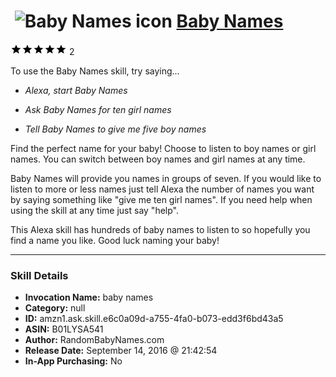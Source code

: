 # &nbsp;<img src="skill_icon" alt="Baby Names icon" width="36"> [Baby Names](http://alexa.amazon.com/#skills/amzn1.ask.skill.e6c0a09d-a755-4fa0-b073-edd3f6bd43a5)
![5 stars](../../images/ic_star_black_18dp_1x.png)![5 stars](../../images/ic_star_black_18dp_1x.png)![5 stars](../../images/ic_star_black_18dp_1x.png)![5 stars](../../images/ic_star_black_18dp_1x.png)![5 stars](../../images/ic_star_black_18dp_1x.png) 2

To use the Baby Names skill, try saying...

* *Alexa, start Baby Names*

* *Ask Baby Names for ten girl names*

* *Tell Baby Names to give me five boy names*

Find the perfect name for your baby!  Choose to listen to boy names or girl names.  You can switch between boy names and girl names at any time.

Baby Names will provide you names in groups of seven.  If you would like to listen to more or less names just tell Alexa the number of names you want by saying something like "give me ten girl names". If you need help when using the skill at any time just say "help".  

This Alexa skill has hundreds of baby names to listen to so hopefully you find a name you like.  Good luck naming your baby!

***

### Skill Details

* **Invocation Name:** baby names
* **Category:** null
* **ID:** amzn1.ask.skill.e6c0a09d-a755-4fa0-b073-edd3f6bd43a5
* **ASIN:** B01LYSA541
* **Author:** RandomBabyNames.com
* **Release Date:** September 14, 2016 @ 21:42:54
* **In-App Purchasing:** No
